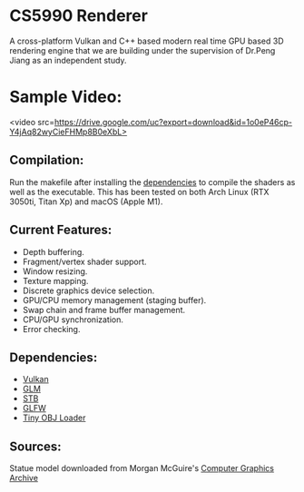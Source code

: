 # CS5990 Renderer
A cross-platform Vulkan and C++ based modern real time GPU based 3D rendering engine that we are building under the supervision of Dr.Peng Jiang as an independent study.

# Sample Video:
<video src=https://drive.google.com/uc?export=download&id=1o0eP46cp-Y4jAq82wyCieFHMp8B0eXbL></video>

## Compilation:
Run the makefile after installing the [dependencies](#dependencies) to compile the shaders as well as the executable. This has been tested on both Arch Linux (RTX 3050ti, Titan Xp) and macOS (Apple M1).

## Current Features:
- Depth buffering.
- Fragment/vertex shader support.
- Window resizing.
- Texture mapping.
- Discrete graphics device selection.
- GPU/CPU memory management (staging buffer).
- Swap chain and frame buffer management.
- CPU/GPU synchronization.
- Error checking.

## Dependencies:
- [Vulkan](https://www.vulkan.org)
- [GLM](https://github.com/g-truc/glm)
- [STB](https://github.com/nothings/stb)
- [GLFW](https://www.glfw.org)
- [Tiny OBJ Loader](https://github.com/tinyobjloader/tinyobjloader)

## Sources:
Statue model downloaded from Morgan McGuire's [Computer Graphics Archive](https://casual-effects.com/data)
